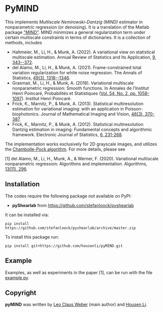 # PyMIND

This implements *MultIscale Nemirowski-Dantzig (MIND)* estimator in nonparametric regression (or denoising). It is a translation of the Matlab package ["MIND"](https://github.com/housenli/MIND). 
MIND minimizes a general regularization term under certain multiscale constraints in terms of dictionaries. It is a collection of methods, includes 
-  Haltmeier, M., Li, H., & Munk, A. (2022). A variational view on statistical multiscale estimation. Annual Review of Statistics and Its Application, [9, 343--372](https://www.annualreviews.org/doi/abs/10.1146/annurev-statistics-040120-030531).
-  del Alamo, M., Li, H., & Munk, A. (2021). Frame-constrained total variation regularization for white noise regression. The Annals of Statistics, [49(3), 1318--1346](https://projecteuclid.org/journals/annals-of-statistics/volume-49/issue-3/Frame-constrained-total-variation-regularization-for-white-noise-regression/10.1214/20-AOS2001.short).
-  Grasmair, M., Li, H., & Munk, A. (2018). Variational multiscale nonparametric regression: Smooth functions. In Annales de l'Institut Henri Poincaré, Probabilités et Statistiques ([Vol. 54, No. 2, pp. 1058-1097](https://projecteuclid.org/euclid.aihp/1524643240)). Institut Henri Poincaré.
- Frick, K., Marnitz, P., & Munk, A. (2013). Statistical multiresolution estimation for variational imaging: with an application in Poisson-biophotonics. Journal of Mathematical Imaging and Vision, [46(3), 370-387](https://link.springer.com/article/10.1007/s10851-012-0368-5).
- Frick, K., Marnitz, P., & Munk, A. (2012). Statistical multiresolution Dantzig estimation in imaging: Fundamental concepts and algorithmic framework. Electronic Journal of Statistics, [6, 231-268](https://projecteuclid.org/euclid.aihp/1524643240).

The implementation works exclusively for 2D grayscale images, and utilizes the [Chambolle-Pock algorithm](https://link.springer.com/article/10.1007/s10851-010-0251-1). For more details, please see 

\[1\] del Alamo, M., Li, H., Munk, A., & Werner, F. (2020). Variational multiscale nonparametric regression: Algorithms and implementation. Algorithms, [13(11), 296](https://doi.org/10.3390/a13110296).

## Installation
The codes require the following package not available on PyPI:
- **pyShearlab** from https://github.com/stefanloock/pyshearlab

It can be installed via:

    pip install https://github.com/stefanloock/pyshearlab/archive/master.zip

To install this package run:

    pip install git+https://github.com/housenli/pyMIND.git

## Example

Examples, as well as experiments in the paper \[1\], can be run with the file [example.py](https://gitlab.gwdg.de/hli1/pymind/-/blob/master/example.py). 

## Copyright

**pyMIND** was written by [Leo Claus Weber](https://github.com/leoc-weber) (main author) and [Housen Li](https://github.com/housenli). 
